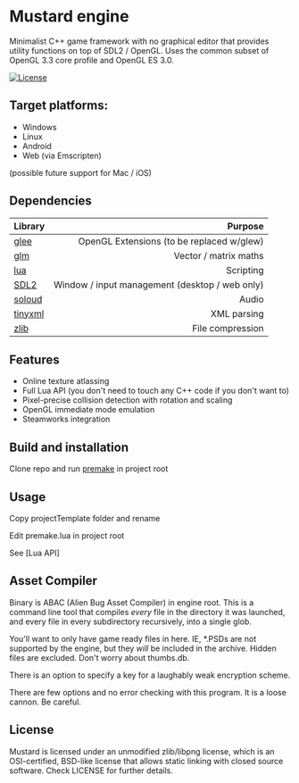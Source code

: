 # Mustard engine

Minimalist C++ game framework with no graphical editor that provides utility functions on top of SDL2 / OpenGL. Uses the common subset of OpenGL 3.3 core profile and OpenGL ES 3.0.

[![License](https://img.shields.io/badge/license-zlib%2Flibpng-blue.svg)](LICENSE)

Target platforms:
-------
* Windows
* Linux
* Android
* Web (via Emscripten)

(possible future support for Mac / iOS)

Dependencies
-------
| Library | Purpose |
|:---|---:|
| [glee](http://elf-stone.com/glee.php) | OpenGL Extensions (to be replaced w/glew) |
| [glm](https://glm.g-truc.net/0.9.9/index.html) | Vector / matrix maths |
| [lua](https://www.lua.org/) | Scripting |
| [SDL2](https://www.libsdl.org/) | Window / input management (desktop / web only) |
| [soloud](https://sol.gfxile.net/soloud/) | Audio |
| [tinyxml](http://www.grinninglizard.com/tinyxml/) | XML parsing |
| [zlib](https://zlib.net/) | File compression |

Features
-------
* Online texture atlassing
* Full Lua API (you don't need to touch any C++ code if you don't want to)
* Pixel-precise collision detection with rotation and scaling
* OpenGL immediate mode emulation
* Steamworks integration

Build and installation
-------

Clone repo and run [premake](https://github.com/premake/premake-core) in project root

Usage
-------
Copy projectTemplate folder and rename

Edit premake.lua in project root

See [Lua API]

<expand>

Asset Compiler
-------
Binary is ABAC (Alien Bug Asset Compiler) in engine root. This is a command line
tool that compiles *every* file in the directory it was launched, and every file in
every subdirectory recursively, into a single glob.

You'll want to only have game ready files in here. IE, *.PSDs are not supported
by the engine, but they *will* be included in the archive. Hidden files are excluded. Don't worry about thumbs.db.

There is an option to specify a key for a laughably weak encryption scheme.

There are few options and no error checking with this program. It is a loose cannon.
Be careful.

License
-------
Mustard is licensed under an unmodified zlib/libpng license, which is an OSI-certified, BSD-like license that allows static linking with closed source software. Check LICENSE for further details.
